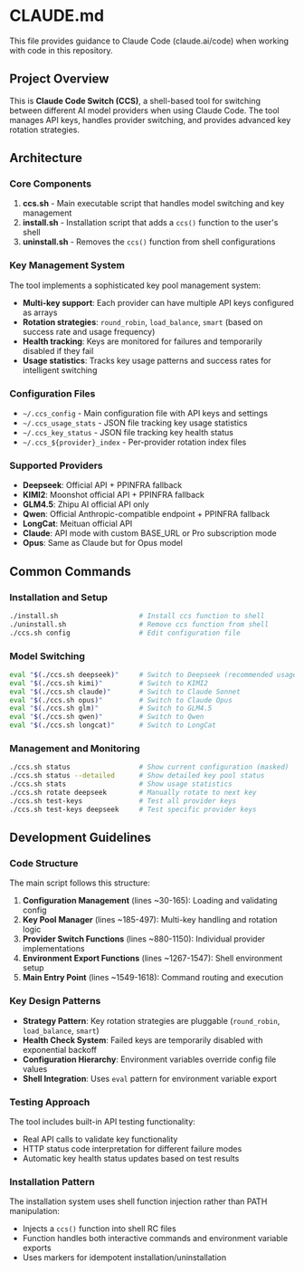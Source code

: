 # CLAUDE.md

This file provides guidance to Claude Code (claude.ai/code) when working with code in this repository.

## Project Overview

This is **Claude Code Switch (CCS)**, a shell-based tool for switching between different AI model providers when using Claude Code. The tool manages API keys, handles provider switching, and provides advanced key rotation strategies.

## Architecture

### Core Components

1. **ccs.sh** - Main executable script that handles model switching and key management
2. **install.sh** - Installation script that adds a `ccs()` function to the user's shell
3. **uninstall.sh** - Removes the `ccs()` function from shell configurations

### Key Management System

The tool implements a sophisticated key pool management system:

- **Multi-key support**: Each provider can have multiple API keys configured as arrays
- **Rotation strategies**: `round_robin`, `load_balance`, `smart` (based on success rate and usage frequency)
- **Health tracking**: Keys are monitored for failures and temporarily disabled if they fail
- **Usage statistics**: Tracks key usage patterns and success rates for intelligent switching

### Configuration Files

- `~/.ccs_config` - Main configuration file with API keys and settings
- `~/.ccs_usage_stats` - JSON file tracking key usage statistics
- `~/.ccs_key_status` - JSON file tracking key health status
- `~/.ccs_${provider}_index` - Per-provider rotation index files

### Supported Providers

- **Deepseek**: Official API + PPINFRA fallback
- **KIMI2**: Moonshot official API + PPINFRA fallback
- **GLM4.5**: Zhipu AI official API only
- **Qwen**: Official Anthropic-compatible endpoint + PPINFRA fallback
- **LongCat**: Meituan official API
- **Claude**: API mode with custom BASE_URL or Pro subscription mode
- **Opus**: Same as Claude but for Opus model

## Common Commands

### Installation and Setup
```bash
./install.sh                    # Install ccs function to shell
./uninstall.sh                  # Remove ccs function from shell
./ccs.sh config                 # Edit configuration file
```

### Model Switching
```bash
eval "$(./ccs.sh deepseek)"     # Switch to Deepseek (recommended usage)
eval "$(./ccs.sh kimi)"         # Switch to KIMI2
eval "$(./ccs.sh claude)"       # Switch to Claude Sonnet
eval "$(./ccs.sh opus)"         # Switch to Claude Opus
eval "$(./ccs.sh glm)"          # Switch to GLM4.5
eval "$(./ccs.sh qwen)"         # Switch to Qwen
eval "$(./ccs.sh longcat)"      # Switch to LongCat
```

### Management and Monitoring
```bash
./ccs.sh status                 # Show current configuration (masked)
./ccs.sh status --detailed      # Show detailed key pool status
./ccs.sh stats                  # Show usage statistics
./ccs.sh rotate deepseek        # Manually rotate to next key
./ccs.sh test-keys              # Test all provider keys
./ccs.sh test-keys deepseek     # Test specific provider keys
```

## Development Guidelines

### Code Structure

The main script follows this structure:
1. **Configuration Management** (lines ~30-165): Loading and validating config
2. **Key Pool Manager** (lines ~185-497): Multi-key handling and rotation logic
3. **Provider Switch Functions** (lines ~880-1150): Individual provider implementations
4. **Environment Export Functions** (lines ~1267-1547): Shell environment setup
5. **Main Entry Point** (lines ~1549-1618): Command routing and execution

### Key Design Patterns

- **Strategy Pattern**: Key rotation strategies are pluggable (`round_robin`, `load_balance`, `smart`)
- **Health Check System**: Failed keys are temporarily disabled with exponential backoff
- **Configuration Hierarchy**: Environment variables override config file values
- **Shell Integration**: Uses `eval` pattern for environment variable export

### Testing Approach

The tool includes built-in API testing functionality:
- Real API calls to validate key functionality
- HTTP status code interpretation for different failure modes
- Automatic key health status updates based on test results

### Installation Pattern

The installation system uses shell function injection rather than PATH manipulation:
- Injects a `ccs()` function into shell RC files
- Function handles both interactive commands and environment variable exports
- Uses markers for idempotent installation/uninstallation